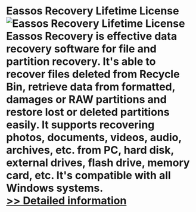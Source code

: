# Eassos Recovery Lifetime License<br />![Eassos Recovery Lifetime License](https://mycommerce.akamaized.net/api/pimages/P300913485/BIG/300913485.PNG)<br />Eassos Recovery is effective data recovery software for file and partition recovery. It's able to recover files deleted from Recycle Bin, retrieve data from formatted, damages or RAW partitions and restore lost or deleted partitions easily. It supports recovering photos, documents, videos, audio, archives, etc. from PC, hard disk, external drives, flash drive, memory card, etc. It's compatible with all Windows systems.<br />[>> Detailed information](https://secure.shareit.com/shareit/product.html?productid=300913485&affiliateid=200057808)